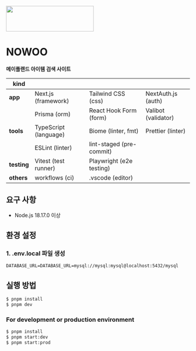 <image
src='https://vcsbnusyecxmogxxeoww.supabase.co/storage/v1/object/sign/images/nowoo_logo-removebg-preview.png?token=eyJhbGciOiJIUzI1NiIsInR5cCI6IkpXVCJ9.eyJ1cmwiOiJpbWFnZXMvbm93b29fbG9nby1yZW1vdmViZy1wcmV2aWV3LnBuZyIsImlhdCI6MTcwNjE2NzY4NiwiZXhwIjoxODYzODQ3Njg2fQ.sV0rkA8CL0sm_g6e72XtKozx21GL6TufQVVzCfOF9zA&t=2024-01-25T07%3A28%3A06.494Z'
width='240'
height='70'
/>

# NOWOO

**메이플랜드 아이템 검색 사이트**

| kind        |                       |                          |                     |
| ----------- | --------------------- | ------------------------ | ------------------- |
| **app**     | Next.js (framework)   | Tailwind CSS (css)       | NextAuth.js (auth)  |
|             | Prisma (orm)          | React Hook Form (form)   | Valibot (validator) |
| **tools**   | TypeScript (language) | Biome (linter, fmt)      | Prettier (linter)   |
|             | ESLint (linter)       | lint-staged (pre-commit) |                     |
| **testing** | Vitest (test runner)  | Playwright (e2e testing) |                     |
| **others**  | workflows (ci)        | .vscode (editor)         |                     |

## 요구 사항

- Node.js 18.17.0 이상

## 환경 설정

### 1. .env.local 파일 생성

```
DATABASE_URL=DATABASE_URL=mysql://mysql:mysql@localhost:5432/mysql
```

## 실행 방법

```sh
$ pnpm install
$ pnpm dev
```

### For development or production environment

```sh
$ pnpm install
$ pnpm start:dev
$ pnpm start:prod
```
